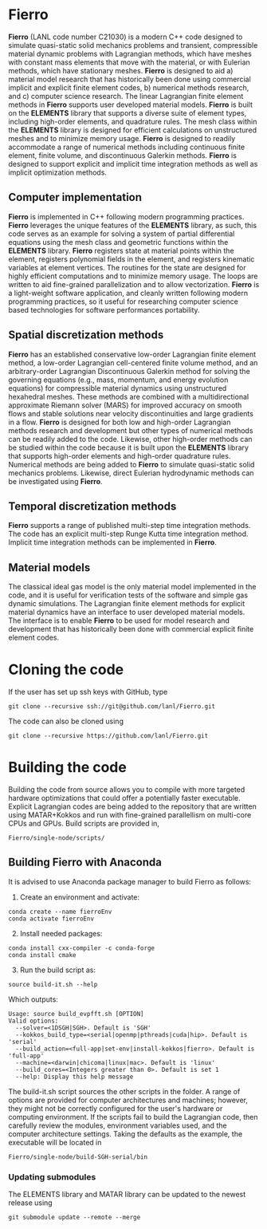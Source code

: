# Fierro
**Fierro** (LANL code number C21030) is a modern C++ code designed to simulate quasi-static solid mechanics problems and transient, compressible material dynamic problems with Lagrangian methods, which have meshes with constant mass elements that move with the material, or with Eulerian methods, which have stationary meshes.  **Fierro** is designed to aid a) material model research that has historically been done using commercial implicit and explicit finite element codes, b) numerical methods research, and c) computer science research.  The linear Lagrangian finite element methods in **Fierro** supports user developed material models.  **Fierro** is built on the **ELEMENTS** library that supports a diverse suite of element types, including high-order elements, and quadrature rules. The mesh class within the **ELEMENTS** library is designed for efficient calculations on unstructured meshes and to minimize memory usage.  **Fierro** is designed to readily accommodate a range of numerical methods including continuous finite element, finite volume, and discontinuous Galerkin methods.  **Fierro** is designed to support explicit and implicit time integration methods as well as implicit optimization methods.  


## Computer implementation
**Fierro** is implemented in C++ following modern programming practices.  **Fierro** leverages the unique features of the **ELEMENTS** library, as such, this code serves as an example for solving a system of partial differential equations using the mesh class and geometric functions within the **ELEMENTS** library.  **Fierro** registers state at material points within the element, registers polynomial fields in the element, and registers kinematic variables at element vertices.  The routines for the state are designed for highly efficient computations and to minimize memory usage.  The loops are written to aid fine-grained parallelization and to allow vectorization. **Fierro** is a light-weight software application, and cleanly written following modern programming practices, so it useful for researching computer science based technologies for software performances portability.  

## Spatial discretization methods 
**Fierro** has an established conservative low-order Lagrangian finite element method, a low-order Lagrangian cell-centered finite volume method, and an arbitrary-order Lagrangian Discontinuous Galerkin method for solving the governing equations (e.g., mass, momentum, and energy evolution equations) for compressible material dynamics using unstructured hexahedral meshes.  These methods are combined with a multidirectional approximate Riemann solver (MARS) for improved accuracy on smooth flows and stable solutions near velocity discontinuities and large gradients in a flow. **Fierro** is designed for both low and high-order Lagrangian methods research and development but other types of numerical methods can be readily added to the code.  Likewise, other high-order methods can be studied within the code because it is built upon the **ELEMENTS** library that supports high-order elements and high-order quadrature rules.  Numerical methods are being added to **Fierro** to simulate quasi-static solid mechanics problems.  Likewise, direct Eulerian hydrodynamic methods can be investigated using **Fierro**.

## Temporal discretization methods 
**Fierro** supports a range of published multi-step time integration methods. The code has an explicit multi-step Runge Kutta time integration method. Implicit time integration methods can be implemented in **Fierro**.

## Material models  
The classical ideal gas model is the only material model implemented in the code, and it is useful for verification tests of the software and simple gas dynamic simulations. The Lagrangian finite element methods for explicit material dynamics have an interface to user developed material models. The interface is to enable **Fierro** to be used for model research and development that has historically been done with commercial explicit finite element codes. 


# Cloning the code
If the user has set up ssh keys with GitHub, type
```
git clone --recursive ssh://git@github.com/lanl/Fierro.git
```
The code can also be cloned using
```
git clone --recursive https://github.com/lanl/Fierro.git
```

# Building the code
Building the code from source allows you to compile with more targeted hardware optimizations that could offer a potentially faster executable. Explicit Lagrangian codes are being added to the repository that are written using MATAR+Kokkos and run with fine-grained parallellism on multi-core CPUs and GPUs.  Build scripts are provided in,  
```
Fierro/single-node/scripts/
```

## Building Fierro with Anaconda
It is advised to use Anaconda package manager to build Fierro as follows:

1. Create an environment and activate:
```
conda create --name fierroEnv
conda activate fierroEnv
```

2. Install needed packages:
```
conda install cxx-compiler -c conda-forge
conda install cmake
```

3. Run the build script as:
```
source build-it.sh --help
```

Which outputs:

```
Usage: source build_evpfft.sh [OPTION]
Valid options:
  --solver=<1DSGH|SGH>. Default is 'SGH'
  --kokkos_build_type=<serial|openmp|pthreads|cuda|hip>. Default is 'serial'
  --build_action=<full-app|set-env|install-kokkos|fierro>. Default is 'full-app'
  --machine=<darwin|chicoma|linux|mac>. Default is 'linux'
  --build_cores=<Integers greater than 0>. Default is set 1
  --help: Display this help message
```

The build-it.sh script sources the other scripts in the folder.  A range of options are provided for computer architectures and machines; however, they might not be correctly configured for the user's hardware or computing environment. If the scripts fail to build the Lagrangian code, then carefully review the modules, environment variables used, and the computer architecture settings.  Taking the defaults as the example, the executable will be located in 
```
Fierro/single-node/build-SGH-serial/bin
```


### Updating submodules
The ELEMENTS library and MATAR library can be updated to the newest release using
```
git submodule update --remote --merge
```







